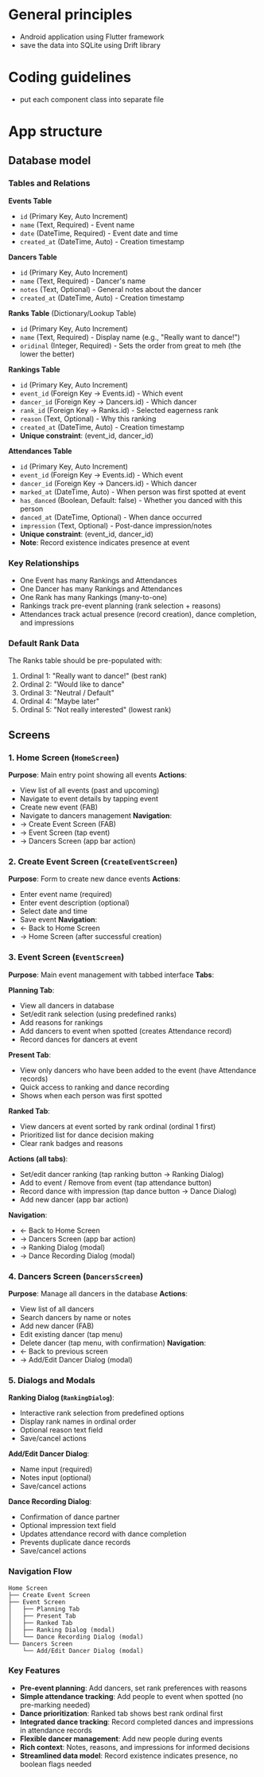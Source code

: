 # General principles
- Android application using Flutter framework
- save the data into SQLite using Drift library

# Coding guidelines
- put each component class into separate file

# App structure

## Database model

### Tables and Relations

**Events Table**
- `id` (Primary Key, Auto Increment)
- `name` (Text, Required) - Event name
- `date` (DateTime, Required) - Event date and time
- `created_at` (DateTime, Auto) - Creation timestamp

**Dancers Table**
- `id` (Primary Key, Auto Increment)
- `name` (Text, Required) - Dancer's name
- `notes` (Text, Optional) - General notes about the dancer
- `created_at` (DateTime, Auto) - Creation timestamp

**Ranks Table** (Dictionary/Lookup Table)
- `id` (Primary Key, Auto Increment)
- `name` (Text, Required) - Display name (e.g., "Really want to dance!")
- `oridinal` (Integer, Required) - Sets the order from great to meh (the lower the better) 

**Rankings Table**
- `id` (Primary Key, Auto Increment)
- `event_id` (Foreign Key → Events.id) - Which event
- `dancer_id` (Foreign Key → Dancers.id) - Which dancer
- `rank_id` (Foreign Key → Ranks.id) - Selected eagerness rank
- `reason` (Text, Optional) - Why this ranking
- `created_at` (DateTime, Auto) - Creation timestamp
- **Unique constraint**: (event_id, dancer_id)

**Attendances Table**
- `id` (Primary Key, Auto Increment)
- `event_id` (Foreign Key → Events.id) - Which event
- `dancer_id` (Foreign Key → Dancers.id) - Which dancer
- `marked_at` (DateTime, Auto) - When person was first spotted at event
- `has_danced` (Boolean, Default: false) - Whether you danced with this person
- `danced_at` (DateTime, Optional) - When dance occurred
- `impression` (Text, Optional) - Post-dance impression/notes
- **Unique constraint**: (event_id, dancer_id)
- **Note**: Record existence indicates presence at event

### Key Relationships
- One Event has many Rankings and Attendances
- One Dancer has many Rankings and Attendances  
- One Rank has many Rankings (many-to-one)
- Rankings track pre-event planning (rank selection + reasons)
- Attendances track actual presence (record creation), dance completion, and impressions

### Default Rank Data
The Ranks table should be pre-populated with:
1. Ordinal 1: "Really want to dance!" (best rank)
2. Ordinal 2: "Would like to dance"
3. Ordinal 3: "Neutral / Default" 
4. Ordinal 4: "Maybe later"
5. Ordinal 5: "Not really interested" (lowest rank)

## Screens

### 1. Home Screen (`HomeScreen`)
**Purpose**: Main entry point showing all events
**Actions**:
- View list of all events (past and upcoming)
- Navigate to event details by tapping event
- Create new event (FAB)
- Navigate to dancers management
**Navigation**:
- → Create Event Screen (FAB)
- → Event Screen (tap event)
- → Dancers Screen (app bar action)

### 2. Create Event Screen (`CreateEventScreen`)
**Purpose**: Form to create new dance events
**Actions**:
- Enter event name (required)
- Enter event description (optional)
- Select date and time
- Save event
**Navigation**:
- ← Back to Home Screen
- → Home Screen (after successful creation)

### 3. Event Screen (`EventScreen`)
**Purpose**: Main event management with tabbed interface
**Tabs**:

**Planning Tab**:
- View all dancers in database
- Set/edit rank selection (using predefined ranks)
- Add reasons for rankings
- Add dancers to event when spotted (creates Attendance record)
- Record dances for dancers at event

**Present Tab**:
- View only dancers who have been added to the event (have Attendance records)
- Quick access to ranking and dance recording
- Shows when each person was first spotted

**Ranked Tab**:
- View dancers at event sorted by rank ordinal (ordinal 1 first)
- Prioritized list for dance decision making
- Clear rank badges and reasons

**Actions (all tabs)**:
- Set/edit dancer ranking (tap ranking button → Ranking Dialog)
- Add to event / Remove from event (tap attendance button)
- Record dance with impression (tap dance button → Dance Dialog)
- Add new dancer (app bar action)

**Navigation**:
- ← Back to Home Screen
- → Dancers Screen (app bar action)
- → Ranking Dialog (modal)
- → Dance Recording Dialog (modal)

### 4. Dancers Screen (`DancersScreen`)
**Purpose**: Manage all dancers in the database
**Actions**:
- View list of all dancers
- Search dancers by name or notes
- Add new dancer (FAB)
- Edit existing dancer (tap menu)
- Delete dancer (tap menu, with confirmation)
**Navigation**:
- ← Back to previous screen
- → Add/Edit Dancer Dialog (modal)

### 5. Dialogs and Modals

**Ranking Dialog (`RankingDialog`)**:
- Interactive rank selection from predefined options
- Display rank names in ordinal order
- Optional reason text field
- Save/cancel actions

**Add/Edit Dancer Dialog**:
- Name input (required)
- Notes input (optional)
- Save/cancel actions

**Dance Recording Dialog**:
- Confirmation of dance partner
- Optional impression text field
- Updates attendance record with dance completion
- Prevents duplicate dance records
- Save/cancel actions

### Navigation Flow
```
Home Screen
├── Create Event Screen
├── Event Screen
│   ├── Planning Tab
│   ├── Present Tab  
│   ├── Ranked Tab
│   ├── Ranking Dialog (modal)
│   └── Dance Recording Dialog (modal)
└── Dancers Screen
    └── Add/Edit Dancer Dialog (modal)
```

### Key Features
- **Pre-event planning**: Add dancers, set rank preferences with reasons
- **Simple attendance tracking**: Add people to event when spotted (no pre-marking needed)
- **Dance prioritization**: Ranked tab shows best rank ordinal first  
- **Integrated dance tracking**: Record completed dances and impressions in attendance records
- **Flexible dancer management**: Add new people during events
- **Rich context**: Notes, reasons, and impressions for informed decisions
- **Streamlined data model**: Record existence indicates presence, no boolean flags needed

